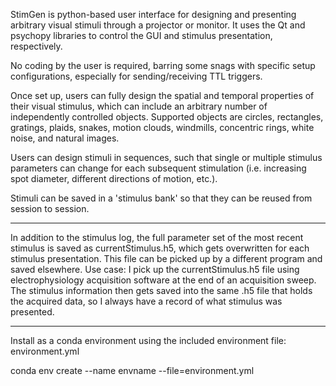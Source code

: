 StimGen is python-based user interface for designing and presenting arbitrary visual stimuli through a projector or monitor. It uses the Qt and psychopy libraries to control the GUI and stimulus presentation, respectively. 

No coding by the user is required, barring some snags with specific setup configurations, especially for sending/receiving TTL triggers. 

Once set up, users can fully design the spatial and temporal properties of their visual stimulus, which can include an arbitrary number of independently controlled objects. Supported objects are circles, rectangles, gratings, plaids, snakes, motion clouds, windmills, concentric rings, white noise, and natural images.

Users can design stimuli in sequences, such that single or multiple stimulus parameters can change for each subsequent stimulation (i.e. increasing spot diameter, different directions of motion, etc.).

Stimuli can be saved in a 'stimulus bank' so that they can be reused from session to session. 

--------------------
In addition to the stimulus log, the full parameter set of the most recent stimulus is saved as currentStimulus.h5, which gets overwritten for each stimulus presentation. 
This file can be picked up by a different program and saved elsewhere. Use case: I pick up the currentStimulus.h5 file using electrophysiology acquisition software at the end of an acquisition sweep.
The stimulus information then gets saved into the same .h5 file that holds the acquired data, so I always have a record of what stimulus was presented.

--------------------
Install as a conda environment using the included environment file: environment.yml

conda env create --name envname --file=environment.yml

